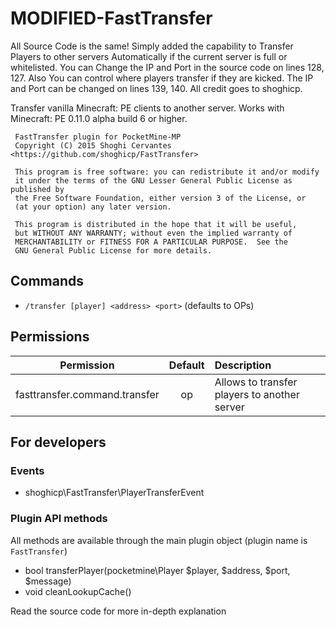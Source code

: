 # MODIFIED-FastTransfer

All Source Code is the same!  Simply added the capability to Transfer Players to other servers
Automatically if the current server is full or whitelisted.   You can Change the IP and Port in the source
code on lines 128, 127.  Also You can control where players transfer if they are kicked.  The IP and Port can be changed on lines 139, 140.
All credit goes to shoghicp.

Transfer vanilla Minecraft: PE clients to another server.
Works with Minecraft: PE 0.11.0 alpha build 6 or higher.

     FastTransfer plugin for PocketMine-MP
     Copyright (C) 2015 Shoghi Cervantes <https://github.com/shoghicp/FastTransfer>

     This program is free software: you can redistribute it and/or modify
     it under the terms of the GNU Lesser General Public License as published by
     the Free Software Foundation, either version 3 of the License, or
     (at your option) any later version.

     This program is distributed in the hope that it will be useful,
     but WITHOUT ANY WARRANTY; without even the implied warranty of
     MERCHANTABILITY or FITNESS FOR A PARTICULAR PURPOSE.  See the
     GNU General Public License for more details.


## Commands

* `/transfer [player] <address> <port>` (defaults to OPs)


## Permissions

| Permission | Default | Description |
| :---: | :---: | :--- |
| fasttransfer.command.transfer | op | Allows to transfer players to another server |

## For developers

### Events

* shoghicp\FastTransfer\PlayerTransferEvent

### Plugin API methods

All methods are available through the main plugin object (plugin name is `FastTransfer`)

* bool transferPlayer(pocketmine\Player $player, $address, $port, $message)
* void cleanLookupCache()

Read the source code for more in-depth explanation

